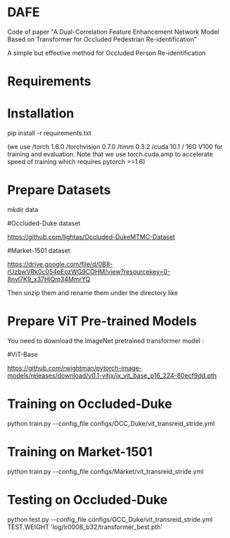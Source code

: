 # DAFE
Code of paper "A Dual-Correlation Feature Enhancement Network Model Based on Transformer for Occluded Pedestrian Re-identification" 

A simple but effective method for Occluded Person Re-identification

# Requirements
# Installation
pip install -r requirements.txt

(we use /torch 1.6.0 /torchvision 0.7.0 /timm 0.3.2 /cuda 10.1 / 16G V100 for training and evaluation. Note that we use torch.cuda.amp to accelerate speed of training which requires pytorch >=1.6)

# Prepare Datasets
mkdir data

#Occluded-Duke dataset 

https://github.com/lightas/Occluded-DukeMTMC-Dataset

#Market-1501 dataset 

https://drive.google.com/file/d/0B8-rUzbwVRk0c054eEozWG9COHM/view?resourcekey=0-8nyl7K9_x37HlQm34MmrYQ

Then unzip them and rename them under the directory like

# Prepare ViT Pre-trained Models
You need to download the ImageNet pretrained transformer model : 

#ViT-Base

https://github.com/rwightman/pytorch-image-models/releases/download/v0.1-vitjx/jx_vit_base_p16_224-80ecf9dd.pth

# Training on Occluded-Duke
python train.py --config_file configs/OCC_Duke/vit_transreid_stride.yml 

# Training on Market-1501
python train.py --config_file configs/Market/vit_transreid_stride.yml 

# Testing on Occluded-Duke
python test.py --config_file configs/OCC_Duke/vit_transreid_stride.yml  TEST.WEIGHT 'log/lr0008_b32/transformer_best.pth'
